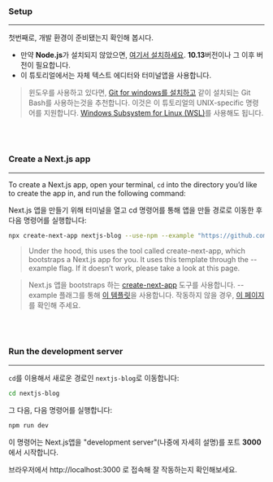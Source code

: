 ### Setup

---

첫번째로, 개발 환경이 준비됐는지 확인해 봅시다.

- 만약 **Node.js**가 설치되지 않았으면, [여기서 설치하세요](https://nodejs.org/en/). **10.13**버전이나 그 이후 버전이 필요합니다.
- 이 튜토리얼에서는 자체 텍스트 에디터와 터미널앱을 사용합니다.

> 윈도우를 사용하고 있다면, [Git for windows를 설치하고](https://gitforwindows.org/) 같이 설치되는 Git Bash를 사용하는것을 추천합니다. 이것은 이 튜토리얼의 UNIX-specific 명령어를 지원합니다. [Windows Subsystem for Linux (WSL)](https://docs.microsoft.com/en-us/windows/wsl/install-win10)를 사용해도 됩니다.

<br/><br/>

### Create a Next.js app

---

To create a Next.js app, open your terminal, `cd` into the directory you’d like to create the app in, and run the following command:

Next.js 앱을 만들기 위해 터미널을 열고 cd 명령어를 통해 앱을 만들 경로로 이동한 후 다음 명령어를 실행합니다:

```bash
npx create-next-app nextjs-blog --use-npm --example "https://github.com/vercel/next-learn-starter/tree/master/learn-starter"
```

> Under the hood, this uses the tool called create-next-app, which bootstraps a Next.js app for you. It uses this template through the --example flag.
> If it doesn’t work, please take a look at this page.

> Next.js 앱을 bootstraps 하는 [create-next-app](https://nextjs.org/docs/api-reference/create-next-app) 도구를 사용합니다. --example 플래그를 통해 [이 템플릿](https://github.com/vercel/next-learn-starter/tree/master/learn-starter)을 사용합니다.
> 작동하지 않을 경우, [이 페이지](https://github.com/vercel/next-learn-starter/blob/master/errors/install.md)를 확인해 주세요.

<br/><br/>

### Run the development server

---

`cd`를 이용해서 새로운 경로인 `nextjs-blog`로 이동합니다:

```bash
cd nextjs-blog
```

그 다음, 다음 명령어를 실행합니다:

```bash
npm run dev
```

이 명령어는 Next.js앱을 "development server"(나중에 자세히 설명)를 포트 **3000**에서 시작합니다.

브라우저에서 http://localhost:3000 로 접속해 잘 작동하는지 확인해보세요.
